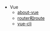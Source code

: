 * Vue
  * [about-vue](Vue/about-vue.md)
  * [router和route](Vue/router和route.md)
  * [vue-cli](Vue/vue-cli.md)